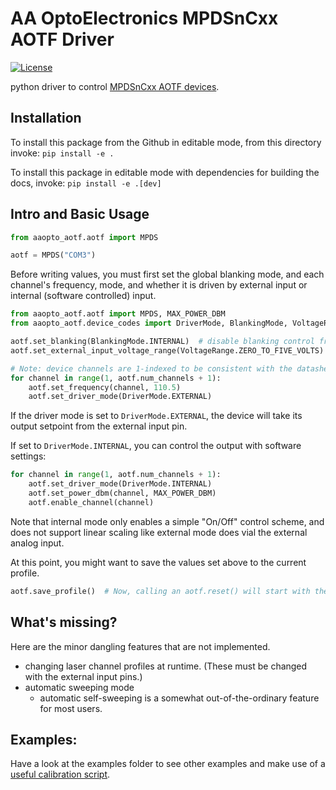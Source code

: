 # AA OptoElectronics MPDSnCxx AOTF Driver

[![License](https://img.shields.io/badge/license-MIT-brightgreen)](LICENSE)

python driver to control [MPDSnCxx AOTF devices](http://www.aaoptoelectronic.com/our-products/multi-channels-drivers-for-polychromatic-modulators/).


## Installation
<!--To install this package from [PyPI](https://pypi.org/project/aaopto_aotf), invoke: `pip install aaopto_aotf`.-->

To install this package from the Github in editable mode, from this directory invoke: `pip install -e .`

To install this package in editable mode with dependencies for building the docs, invoke: `pip install -e .[dev]`

## Intro and Basic Usage
````python
from aaopto_aotf.aotf import MPDS

aotf = MPDS("COM3")
````

Before writing values, you must first set the global blanking mode, and each channel's frequency, mode, and whether it is driven by external input or internal (software controlled) input.
````python
from aaopto_aotf.aotf import MPDS, MAX_POWER_DBM
from aaopto_aotf.device_codes import DriverMode, BlankingMode, VoltageRange

aotf.set_blanking(BlankingMode.INTERNAL)  # disable blanking control from external input pin.
aotf.set_external_input_voltage_range(VoltageRange.ZERO_TO_FIVE_VOLTS)

# Note: device channels are 1-indexed to be consistent with the datasheet.
for channel in range(1, aotf.num_channels + 1):
    aotf.set_frequency(channel, 110.5)
    aotf.set_driver_mode(DriverMode.EXTERNAL)
````

If the driver mode is set to `DriverMode.EXTERNAL`, the device will take its output setpoint from the external input pin.

If set to `DriverMode.INTERNAL`, you can control the output with software settings:
````python
for channel in range(1, aotf.num_channels + 1):
    aotf.set_driver_mode(DriverMode.INTERNAL)
    aotf.set_power_dbm(channel, MAX_POWER_DBM)
    aotf.enable_channel(channel)
````
Note that internal mode only enables a simple "On/Off" control scheme, and does not support linear scaling like external mode does vial the external analog input.

At this point, you might want to save the values set above to the current profile.
````python
aotf.save_profile()  # Now, calling an aotf.reset() will start with the saved settings.
````

## What's missing?
Here are the minor dangling features that are not implemented.
* changing laser channel profiles at runtime. (These must be changed with the external input pins.)
* automatic sweeping mode
    * automatic self-sweeping is a somewhat out-of-the-ordinary feature for most users.

## Examples:
Have a look at the examples folder to see other examples and make use of a [useful calibration script](./examples/calibration_sweep.py).
